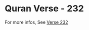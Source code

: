 # Quran Verse - 232 

For more infos, See [Verse 232](https://www.quranbookk.com/quran/search?q=232)